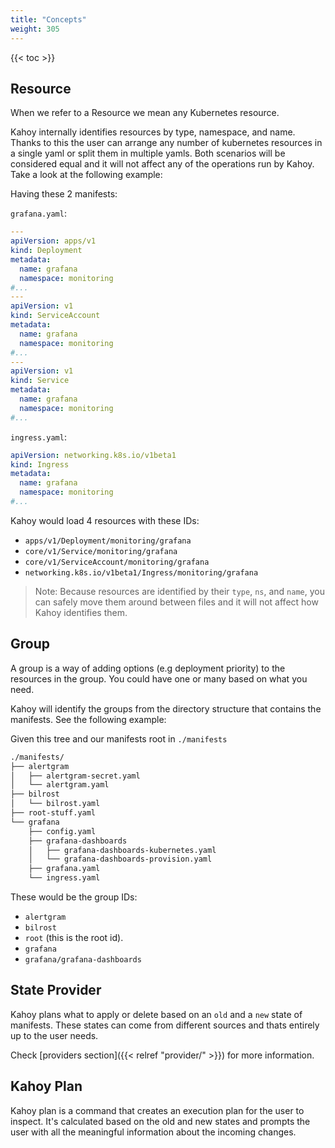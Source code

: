 ```yaml
---
title: "Concepts"
weight: 305
---
```


{{< toc >}}

## Resource

When we refer to a Resource we mean any Kubernetes resource.

Kahoy internally identifies resources by type, namespace, and name. Thanks to this the user can arrange any number of kubernetes resources in a single yaml or split them in multiple yamls. Both scenarios will be considered equal and it will not affect any of the operations run by Kahoy. Take a look at the following example:

Having these 2 manifests:

`grafana.yaml`:

```yaml
---
apiVersion: apps/v1
kind: Deployment
metadata:
  name: grafana
  namespace: monitoring
#...
---
apiVersion: v1
kind: ServiceAccount
metadata:
  name: grafana
  namespace: monitoring
#...
---
apiVersion: v1
kind: Service
metadata:
  name: grafana
  namespace: monitoring
#...
```

`ingress.yaml`:

```yaml
apiVersion: networking.k8s.io/v1beta1
kind: Ingress
metadata:
  name: grafana
  namespace: monitoring
#...
```

Kahoy would load 4 resources with these IDs:

- `apps/v1/Deployment/monitoring/grafana`
- `core/v1/Service/monitoring/grafana`
- `core/v1/ServiceAccount/monitoring/grafana`
- `networking.k8s.io/v1beta1/Ingress/monitoring/grafana`

> Note: Because resources are identified by their `type`, `ns`, and `name`, you can safely move them around between files and it will not affect how Kahoy identifies them.

## Group

A group is a way of adding options (e.g deployment priority) to the resources in the group. You could have one or many based on what you need.

Kahoy will identify the groups from the directory structure that contains the manifests. See the following example:

Given this tree and our manifests root in `./manifests`

```bash
./manifests/
├── alertgram
│   ├── alertgram-secret.yaml
│   └── alertgram.yaml
├── bilrost
│   └── bilrost.yaml
├── root-stuff.yaml
└── grafana
    ├── config.yaml
    ├── grafana-dashboards
    │   ├── grafana-dashboards-kubernetes.yaml
    │   └── grafana-dashboards-provision.yaml
    ├── grafana.yaml
    └── ingress.yaml
```

These would be the group IDs:

- `alertgram`
- `bilrost`
- `root` (this is the root id).
- `grafana`
- `grafana/grafana-dashboards`

## State Provider

Kahoy plans what to apply or delete based on an `old` and a `new` state of manifests. These states can come from different sources and thats entirely up to
the user needs.

Check [providers section]({{< relref "provider/" >}}) for more information.

## Kahoy Plan

Kahoy plan is a command that creates an execution plan for the user to inspect.
It's calculated based on the old and new states and prompts the user with all
the meaningful information about the incoming changes.
